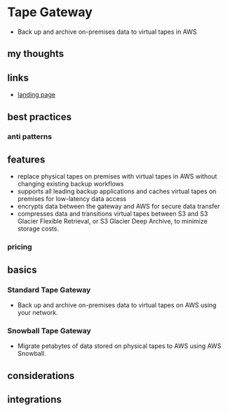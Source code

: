 # Tape Gateway

- Back up and archive on-premises data to virtual tapes in AWS

## my thoughts

## links

- [landing page](https://aws.amazon.com/storagegateway/vtl/?nc=sn&loc=2&dn=3)

## best practices

### anti patterns

## features

- replace physical tapes on premises with virtual tapes in AWS without changing existing backup workflows
- supports all leading backup applications and caches virtual tapes on premises for low-latency data access
- encrypts data between the gateway and AWS for secure data transfer
- compresses data and transitions virtual tapes between S3 and S3 Glacier Flexible Retrieval, or S3 Glacier Deep Archive, to minimize storage costs.

### pricing

## basics

### Standard Tape Gateway

- Back up and archive on-premises data to virtual tapes on AWS using your network.

### Snowball Tape Gateway

- Migrate petabytes of data stored on physical tapes to AWS using AWS Snowball.

## considerations

## integrations
